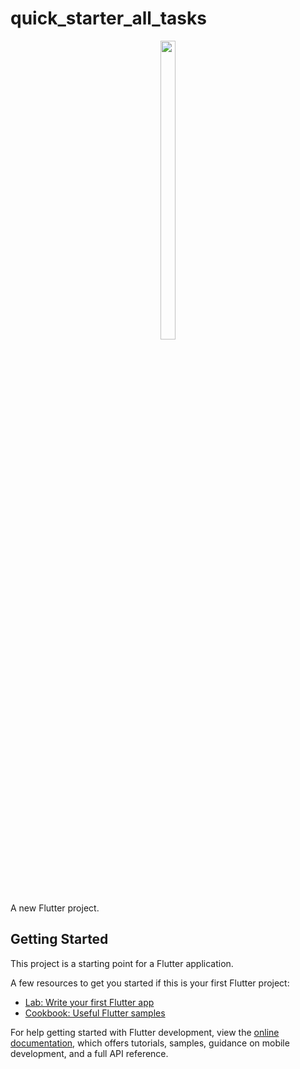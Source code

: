 # quick_starter_all_tasks
<p align="center">
  <img src="![Screenshot_20240322_225035](https://github.com/Krupaparmar30/quick_starter_all_tasks/assets/149374671/f32a001c-66bd-4ffa-9e04-aa97bb2067ed)"width=22% height=35%>
</p>
A new Flutter project.

## Getting Started

This project is a starting point for a Flutter application.

A few resources to get you started if this is your first Flutter project:

- [Lab: Write your first Flutter app](https://docs.flutter.dev/get-started/codelab)
- [Cookbook: Useful Flutter samples](https://docs.flutter.dev/cookbook)

For help getting started with Flutter development, view the
[online documentation](https://docs.flutter.dev/), which offers tutorials,
samples, guidance on mobile development, and a full API reference.



